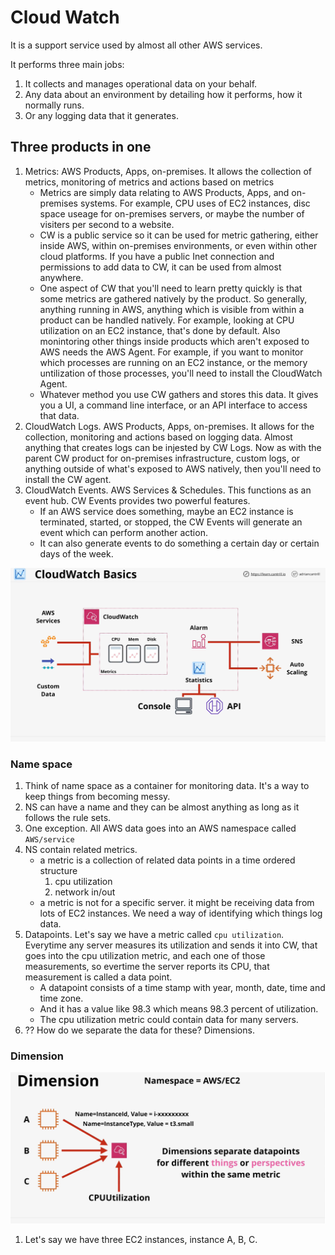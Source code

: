 # Cloud Watch
It is a support service used by almost all other AWS services. 

It performs three main jobs:
1. It collects and manages operational data on your behalf.  
2. Any data about an environment by detailing how it performs, how it normally runs.
3. Or any logging data that it generates.

## Three products in one
1. Metrics: AWS Products, Apps, on-premises. It allows the collection of metrics, monitoring of metrics and actions based on metrics
    * Metrics are simply data relating to AWS Products, Apps, and on-premises systems.  For example, CPU uses of EC2 instances, disc space useage for on-premises servers, or maybe the number of visiters per second to a website.
    * CW is a public service so it can be used for metric gathering, either inside AWS, within on-premises environments, or even within other cloud platforms. If you have a public Inet connection and permissions to add data to CW, it can be used from almost anywhere. 
    * One aspect of CW that you'll need to learn pretty quickly is that some metrics are gathered natively by the product. So generally, anything running in AWS, anything which is visible from within a product can be handled natively. For example, looking at CPU utilization on an EC2 instance, that's done by default. Also monintoring other things inside products which aren't exposed to AWS needs the AWS Agent. For example, if you want to monitor which processes are running on an EC2 instance, or the memory untilization of those processes, you'll need to install the CloudWatch Agent.
    * Whatever method you use CW gathers and stores this data.  It gives you a UI, a command line interface, or an API interface to access that data.
2. CloudWatch Logs. AWS Products, Apps, on-premises. It allows for the collection, monitoring and actions based on logging data. Almost anything that creates logs can be injested by CW Logs. Now as with the parent CW product for on-premises infrastructure, custom logs, or anything outside of what's exposed to AWS natively, then you'll need to install the CW agent. 
3. CloudWatch Events. AWS Services & Schedules. This functions as an event hub.  CW Events provides two powerful features.
    * If an AWS service does something, maybe an EC2 instance is terminated, started, or stopped, the CW Events will generate an event which can perform another action.
    * It can also generate events to do something a certain day or certain days of the week. 

![cw_01](../assets/cw_01.png)

### Name space
1. Think of name space as a container for monitoring data. It's a way to keep things from becoming messy. 
2. NS can have a name and they can be almost anything as long as it follows the rule sets. 
3. One exception. All AWS data goes into an AWS namespace called ```AWS/service```
4. NS contain related metrics. 
    * a metric is a collection of related data points in a time ordered structure
        1. cpu utilization
        2. network in/out
    * a metric is not for a specific server. it might be receiving data from lots of EC2 instances. We need a way of identifying which things log data.
5. Datapoints.  Let's say we have a metric called ```cpu utilization```.  Everytime any server measures its utilization and sends it into CW, that goes into the cpu utilization metric, and each one of those measurements, so evertime the server reports its CPU, that measurement is called a data point.
    * A datapoint consists of a time stamp with year, month, date, time and time zone.
    * And it has a value like 98.3 which means 98.3 percent of utilization.
    * The cpu utilization metric could contain data for many servers. 
6. ?? How do we separate the data for these? Dimensions.

### Dimension
![cw_02](../assets/cw_02.png)
1. Let's say we have three EC2 instances, instance A, B, C.
